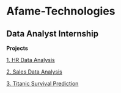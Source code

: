 # Afame-Technologies

## Data Analyst Internship

**Projects**

[1. HR Data Analysis](https://github.com/Ragul3008/Afame-Technologies/blob/main/Afame%20Technologies/HR_Data_Analysis/HR_Data_Analysis.ipynb)

[2. Sales Data Analysis](https://github.com/Ragul3008/Afame-Technologies/blob/main/Afame%20Technologies/Sales-Data-Analysis/Sales-Data-Analysis.ipynb)

[3. Titanic Survival Prediction]()
